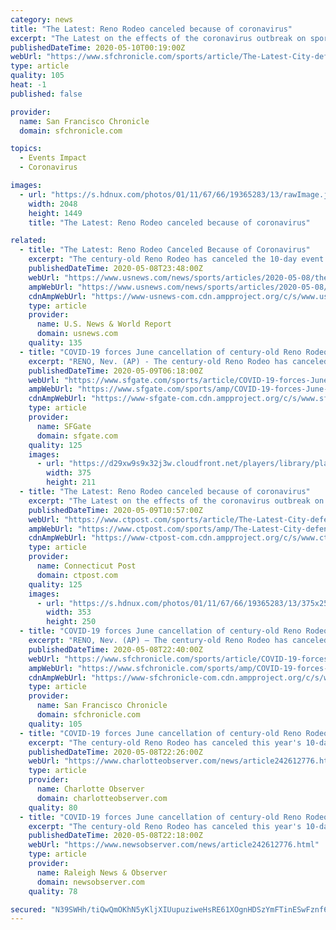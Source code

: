 ```yaml
---
category: news
title: "The Latest: Reno Rodeo canceled because of coronavirus"
excerpt: "The Latest on the effects of the coronavirus outbreak on sports around the world: ___ The century-old Reno Rodeo has canceled the 10-day event in June because of the coronavirus pandemic. Reno Rodeo President Craig Downie said in a letter to the rodeo’s board of directors that canceling the event scheduled for June 18-27 was necessary to ensure the safety of participants,"
publishedDateTime: 2020-05-10T00:19:00Z
webUrl: "https://www.sfchronicle.com/sports/article/The-Latest-City-defender-Walker-says-he-is-being-15255984.php"
type: article
quality: 105
heat: -1
published: false

provider:
  name: San Francisco Chronicle
  domain: sfchronicle.com

topics:
  - Events Impact
  - Coronavirus

images:
  - url: "https://s.hdnux.com/photos/01/11/67/66/19365283/13/rawImage.jpg"
    width: 2048
    height: 1449
    title: "The Latest: Reno Rodeo canceled because of coronavirus"

related:
  - title: "The Latest: Reno Rodeo Canceled Because of Coronavirus"
    excerpt: "The century-old Reno Rodeo has canceled the 10-day event in June because of the coronavirus pandemic. Reno Rodeo President Craig Downie said in a letter to the rodeo’s board of directors that canceling the event scheduled for June 18-27 was necessary to ensure the safety of participants,"
    publishedDateTime: 2020-05-08T23:48:00Z
    webUrl: "https://www.usnews.com/news/sports/articles/2020-05-08/the-latest-city-defender-walker-says-he-is-being-harassed"
    ampWebUrl: "https://www.usnews.com/news/sports/articles/2020-05-08/the-latest-city-defender-walker-says-he-is-being-harassed?context=amp"
    cdnAmpWebUrl: "https://www-usnews-com.cdn.ampproject.org/c/s/www.usnews.com/news/sports/articles/2020-05-08/the-latest-city-defender-walker-says-he-is-being-harassed?context=amp"
    type: article
    provider:
      name: U.S. News & World Report
      domain: usnews.com
    quality: 135
  - title: "COVID-19 forces June cancellation of century-old Reno Rodeo"
    excerpt: "RENO, Nev. (AP) - The century-old Reno Rodeo has canceled this year's 10-day event in June due to the new coronavirus outbreak. Reno Rodeo President Craig Downie said in a letter to the rodeo's board of directors on Thursday that canceling the event scheduled June 18-27 is necessary to ensure the safety of participants,"
    publishedDateTime: 2020-05-09T06:18:00Z
    webUrl: "https://www.sfgate.com/sports/article/COVID-19-forces-June-cancellation-of-century-old-15257913.php"
    ampWebUrl: "https://www.sfgate.com/sports/amp/COVID-19-forces-June-cancellation-of-century-old-15257913.php"
    cdnAmpWebUrl: "https://www-sfgate-com.cdn.ampproject.org/c/s/www.sfgate.com/sports/amp/COVID-19-forces-June-cancellation-of-century-old-15257913.php"
    type: article
    provider:
      name: SFGate
      domain: sfgate.com
    quality: 125
    images:
      - url: "https://d29xw9s9x32j3w.cloudfront.net/players/library/placeholder.png"
        width: 375
        height: 211
  - title: "The Latest: Reno Rodeo canceled because of coronavirus"
    excerpt: "The Latest on the effects of the coronavirus outbreak on sports around the world: ___ The century-old Reno Rodeo has canceled the 10-day event in June because of the coronavirus pandemic. Reno Rodeo President Craig Downie said in a letter to the rodeo's board of directors that canceling the event scheduled for June 18-27 was necessary to ensure the safety of participants,"
    publishedDateTime: 2020-05-09T10:57:00Z
    webUrl: "https://www.ctpost.com/sports/article/The-Latest-City-defender-Walker-says-he-is-being-15255984.php"
    ampWebUrl: "https://www.ctpost.com/sports/amp/The-Latest-City-defender-Walker-says-he-is-being-15255984.php"
    cdnAmpWebUrl: "https://www-ctpost-com.cdn.ampproject.org/c/s/www.ctpost.com/sports/amp/The-Latest-City-defender-Walker-says-he-is-being-15255984.php"
    type: article
    provider:
      name: Connecticut Post
      domain: ctpost.com
    quality: 125
    images:
      - url: "https://s.hdnux.com/photos/01/11/67/66/19365283/13/375x250.jpg"
        width: 353
        height: 250
  - title: "COVID-19 forces June cancellation of century-old Reno Rodeo"
    excerpt: "RENO, Nev. (AP) — The century-old Reno Rodeo has canceled this year's 10-day event in June due to the new coronavirus outbreak. Reno Rodeo President Craig Downie said in a letter to the rodeo's board of directors on Thursday that canceling the event scheduled June 18-27 is necessary to ensure the safety of participants,"
    publishedDateTime: 2020-05-08T22:40:00Z
    webUrl: "https://www.sfchronicle.com/sports/article/COVID-19-forces-June-cancellation-of-century-old-15257913.php"
    ampWebUrl: "https://www.sfchronicle.com/sports/amp/COVID-19-forces-June-cancellation-of-century-old-15257913.php"
    cdnAmpWebUrl: "https://www-sfchronicle-com.cdn.ampproject.org/c/s/www.sfchronicle.com/sports/amp/COVID-19-forces-June-cancellation-of-century-old-15257913.php"
    type: article
    provider:
      name: San Francisco Chronicle
      domain: sfchronicle.com
    quality: 105
  - title: "COVID-19 forces June cancellation of century-old Reno Rodeo | Charlotte Observer"
    excerpt: "The century-old Reno Rodeo has canceled this year's 10-day event in June due to the new coronavirus outbreak. Reno Rodeo President Craig Downie said in a letter to the rodeo's board of directors on Thursday that canceling the event scheduled June 18-27 is necessary to ensure the safety of participants, fans, vendors, sponsors and volunteers."
    publishedDateTime: 2020-05-08T22:26:00Z
    webUrl: "https://www.charlotteobserver.com/news/article242612776.html"
    type: article
    provider:
      name: Charlotte Observer
      domain: charlotteobserver.com
    quality: 80
  - title: "COVID-19 forces June cancellation of century-old Reno Rodeo | Raleigh News & Observer"
    excerpt: "The century-old Reno Rodeo has canceled this year's 10-day event in June due to the new coronavirus outbreak. Reno Rodeo President Craig Downie said in a letter to the rodeo's board of directors on Thursday that canceling the event scheduled June 18-27 is necessary to ensure the safety of participants,"
    publishedDateTime: 2020-05-08T22:18:00Z
    webUrl: "https://www.newsobserver.com/news/article242612776.html"
    type: article
    provider:
      name: Raleigh News & Observer
      domain: newsobserver.com
    quality: 78

secured: "N39SWHh/tiQwQmOKhN5yKljXIUupuziweHsRE61XOgnHDSzYmFTinESwFznf6Eb2V2qwfP3y4258EzGC332roi/KOhCPlJxvyeuYIf8xWZik5hFAZzV4vWjSkSw1kJBgn1GDmASLUcsIZpoIl0eJ1oi+QI9jNAZv+VRa1DOGxuW7Z/YBWNj8Vc7IEHo8qYQ5okpBySFYHJJQhWTayvSBEodFJ13QgmESDhrjD2NIQ1NuL+4RO7XpF0EYiryfdqD/nD6kALl/3srMoJBrfikP743IhRsMMEnUtYfxN4bxCfAcBrrc9dCq3/kQrvvGFyv1;8H0QME+HIT8Y05umhHH6qw=="
---
```


